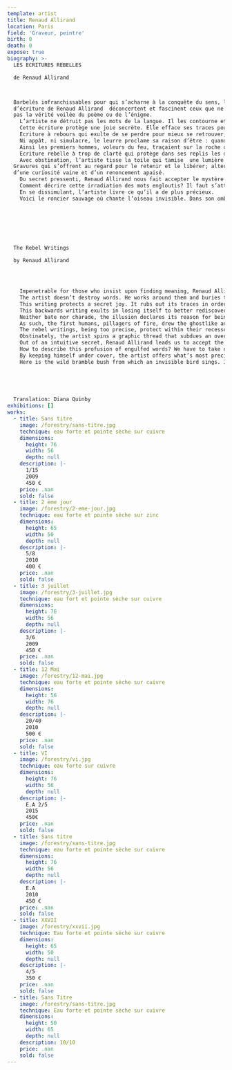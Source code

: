 ```yaml
---
template: artist
title: Renaud Allirand
location: Paris
field: 'Graveur, peintre'
birth: 0
death: 0
expose: true
biography: >-
  LES ECRITURES REBELLES  

  de Renaud Allirand



  Barbelés infranchissables pour qui s’acharne à la conquête du sens, les jeux
  d’écriture de Renaud Allirand  déconcertent et fascinent ceux que ne décourage
  pas la vérité voilée du poème ou de l’énigme.
    L’artiste ne détruit pas les mots de la langue. Il les contourne et les enfouit. S’agit-il de les préserver en les rendant illisibles ? Comme un voleur qui se dissimule dans la foule, il cache son trésor dans la forêt des signes.
    Cette écriture protège une joie secrète. Elle efface ses traces pour sauver sa liberté. Ses ruses écartent les pilleurs.
    Ecriture à rebours qui exulte de se perdre pour mieux se retrouver; filet jeté en haute mer qui retient sa capture. Le temps n’est plus où l’on se devait de renouer les mailles des discours galvaudés. Il faut tout réinventer en eau profonde.
    Ni appât, ni simulacre, le leurre proclame sa raison d’être : quand les mots défaillent, ces griffures dans la nuit creusent une aube nouvelle.
    Ainsi les premiers hommes, voleurs du feu, traçaient sur la roche obscure les animaux fantômes de leurs rêves pour marquer leur passage.
    Ecriture rebelle à trop de clarté qui protège dans ses replis les découvertes de l’enfance éblouie.
    Avec obstination, l’artiste tisse la toile qui tamise  une lumière trop vive.
  Gravures qui s’offrent au regard pour le retenir et le libérer; alternance
  d’une curiosité vaine et d’un renoncement apaisé.
    Du secret pressenti, Renaud Allirand nous fait accepter le mystère où ce qui dérobe est plus précieux que l’apparence.
    Comment décrire cette irradiation des mots engloutis? Il faut s’attarder et se laisser envahir par le frémissement de ces arabesques incompréhensibles qui semblent emprunter aux temples de l’Orient leur hommage à un Dieu qui ne saurait être représenté.
    En se dissimulant, l’artiste livre ce qu’il a de plus précieux. 
    Voici le roncier sauvage où chante l’oiseau invisible. Dans son ombre lumineuse veille l’espérance plus forte que la mort.

                                                                                    
                                                                             Jacques Robinet




  The Rebel Writings

  by Renaud Allirand




    Impenetrable for those who insist upon finding meaning, Renaud Allirand’s graphic writings both disconcert and fascinate viewers who aren’t discouraged by the veiled truth of poems or riddles.
    The artist doesn’t destroy words. He works around them and buries them. Is he trying to preserve them by making them illegible? Like a thief who gets away by disappearing into a crowd, he hides his treasure in the forest of signs.
    This writing protects a secret joy. It rubs out its traces in order to save its freedom. Its tricks keep plunderers away.
    This backwards writing exults in losing itself to better rediscover itself, like a net thrown into the high seas that retains its catch. There’s no longer the obligation to tighten the loose ends of clichéd discourse. Out in deep water, everything must be reinvented.
    Neither bate nor charade, the illusion declares its reason for being: when words fall short, these enigmatic marks bring forth a new beginning.
    As such, the first humans, pillagers of fire, drew the ghostlike animals of their dreams upon dark rocks, leaving a trace of their presence. 
    The rebel writings, being too precise, protect within their recesses the discoveries of a bedazzled childhood.
    Obstinately, the artist spins a graphic thread that subdues an overly intense light. Etchings retain and liberate the gaze, alternating between vain curiosity and peaceful renunciation.
    Out of an intuitive secret, Renaud Allirand leads us to accept the mystery: that which is concealed from sight is more precious than appearance.
    How to describe this profusion of engulfed words? We have to take our time, indulge our gaze in these quivering, indecipherable arabesques that seem to have been taken from temples of the Orient and drawn in homage to an unrepresentable God. 
    By keeping himself under cover, the artist offers what’s most precious to him.
    Here is the wild bramble bush from which an invisible bird sings. In its luminous shadow there lingers the one hope that is stronger than death.

                                                                                    
                                                                             Jacques Robinet


  Translation: Diana Quinby
exhibitions: []
works:
  - title: Sans titre
    image: /forestry/sans-titre.jpg
    technique: eau forte et pointe sèche sur cuivre
    dimensions:
      height: 76
      width: 56
      depth: null
    description: |-
      1/15 
      2009 
      450 €
    price: .nan
    sold: false
  - title: 2 ème jour
    image: /forestry/2-eme-jour.jpg
    technique: eau forte et pointe sèche sur zinc
    dimensions:
      height: 65
      width: 50
      depth: null
    description: |-
      5/8
      2010
      400 €
    price: .nan
    sold: false
  - title: 3 juillet
    image: /forestry/3-juillet.jpg
    technique: eau fort et pointe sèche sur cuivre
    dimensions:
      height: 76
      width: 56
      depth: null
    description: |-
      3/6 
      2009 
      450 €
    price: .nan
    sold: false
  - title: 12 Mai
    image: /forestry/12-mai.jpg
    technique: eau forte et pointe sèche sur cuivre
    dimensions:
      height: 56
      width: 76
      depth: null
    description: |-
      20/40
      2010 
      500 €
    price: .nan
    sold: false
  - title: VI
    image: /forestry/vi.jpg
    technique: eau forte sur cuivre
    dimensions:
      height: 76
      width: 56
      depth: null
    description: |-
      E.A 2/5 
      2015
      450€
    price: .nan
    sold: false
  - title: Sans titre
    image: /forestry/sans-titre.jpg
    technique: eau forte et pointe sèche sur cuivre
    dimensions:
      height: 76
      width: 56
      depth: null
    description: |-
      E.A 
      2010 
      450 €
    price: .nan
    sold: false
  - title: XXVII
    image: /forestry/xxvii.jpg
    technique: Eau forte et pointe sèche sur cuivre
    dimensions:
      height: 65
      width: 50
      depth: null
    description: |-
      4/5
      350 €
    price: .nan
    sold: false
  - title: Sans Titre
    image: /forestry/sans-titre.jpg
    technique: Eau forte et pointe sèche sur cuivre
    dimensions:
      height: 50
      width: 65
      depth: null
    description: 10/10
    price: .nan
    sold: false
---
```


